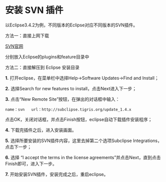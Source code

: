 # 安装 SVN 插件
          
以Eclipse3.4.2为例，不同版本的Eclipse对应不同版本的SVN插件。

方法一：直接上网下载

[SVN官网](http://subclipse.tigris.org/servlets/ProjectProcess?pageID=p4wYuA)		

分别放入Eclipse的plugins和feature目录中 

方法二：直接解压到 Eclipse 安装目录
          
**1.** 打开eclipse，在菜单栏中选择Help→Software Updates→Find and Install；  

**2.** 选择Search for new features to install，点击Next进入下一步；  

**3.** 点击“New Remote Site”按钮，在弹出的对话框中输入：

```
name：svn   url：http://subclipse.tigris.org/update_1.4.x
```

点击OK，关闭对话框，并点击Finish按钮，eclipse自动下载插件安装程序；  

**4.** 下载完插件之后，进入安装画面。  

**5.** 选择所要安装的SVN插件内容，这里去掉第二个选项Subclipse Integrations，点击下一步；  

**6.** 选择 “I accept the terms in the license agreements”并点击Next，直到点击Finish即可，进入下一步。  

**7.** 开始安装SVN插件，安装完成之后，重启eclipse。